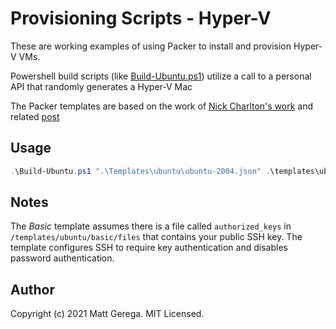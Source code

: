 # Provisioning Scripts - Hyper-V

These are working examples of using Packer to install and provision Hyper-V VMs.

Powershell build scripts (like [Build-Ubuntu.ps1][1]) utilize a call to a personal API that randomly generates a Hyper-V Mac


The Packer templates are based on the work of [Nick Charlton's work][2] and related [post][3]


## Usage

```powershell
.\Build-Ubuntu.ps1 ".\Templates\ubuntu\ubuntu-2004.json" .\templates\ubuntu\basic\http .\templates\ubuntu\bsaic\basic.pkrvars -provisionGroup "virtual"
```

## Notes
The *Basic* template assumes there is a file called `authorized_keys` in `/templates/ubuntu/basic/files` that contains your public SSH key.  The template configures SSH to require key authentication and disables password authentication.

## Author

Copyright (c) 2021 Matt Gerega. MIT Licensed.

[Packer]: https://packer.io
[1]: ./Build-Ubuntu.ps1
[2]: https://github.com/nickcharlton/packer-ubuntu-2004
[3]: https://nickcharlton.net/posts/automating-ubuntu-2004-installs-with-packer.html
